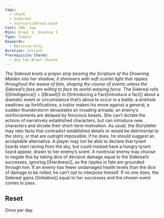 ```yaml
---
tags:
  - charm
  - Sidereal
  - source/sidereal-book
Cost: 10m, 1wp
Mins: Brawl 5, Essence 5
Type: Simple
Keywords:
  - Decisive-only
Duration: Instant
Prerequisite Charms:
  - Any ten Brawl Charms
---
```

*The Sidereal knots a prayer strip bearing the Scripture of the Drowning Maiden into her shadow; it shimmers with soft scarlet light that ripples throughout the weave of fate, shaping the course of events unless the Sidereal’s foes are willing to face its world-warping force.*
The Sidereal rolls ([[Intelligence]] + [[Brawl]]) to [[Introducing a Fact|introduce a fact]] about a dramatic event or circumstance that’s about to occur in a battle: a sinkhole swallows up fortifications; a traitor makes his move against a general; a sudden thunderstorm devastates an invading armada; an enemy’s reinforcements are delayed by ferocious beasts. She can’t dictate the actions of narratively established characters, but can introduce new characters and dictate their short-term motivation. As usual, the Storyteller may veto facts that contradict established details or would be detrimental to the story, or that are outright impossible; if he does, he should suggest an acceptable alternative. A player may not be able to declare that tyrant lizards start raining from the sky, but could instead have a hungry tyrant lizard appear, drawn to her enemy’s scent. A nontrivial enemy may choose to negate this by taking dice of decisive damage equal to the Sidereal’s successes, ignoring [[Hardness]], as the ripples in fate are grounded through him. If an enemy has fewer undamaged health levels than the dice of damage to be rolled, he can’t opt to interpose himself. If no one does, the Sidereal gains [[Initiative]] equal to her successes and the chosen event comes to pass. 
## Reset
Once per day.